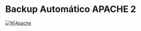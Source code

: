 # Backup Automático APACHE 2 

[![N|Apache](https://logodownload.org/wp-content/uploads/2018/03/apache-logo.png)](https://www.apache.org/)

